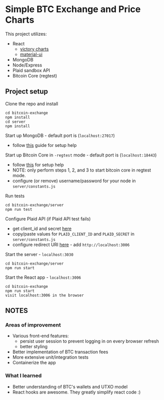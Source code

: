 # Simple BTC Exchange and Price Charts

This project utilizes:
- React
  - [victory charts](https://formidable.com/open-source/victory/docs/victory-chart/)
  - [material-ui](https://mui.com/)
- MongoDB
- Node/Express
- Plaid sandbox API
- Bitcoin Core (regtest)

## Project setup

Clone the repo and install
```
cd bitcoin-exchange
npm install
cd server
npm install
```

Start up MongoDB - default port is (`localhost:27017`)
  - follow [this](https://levelup.gitconnected.com/how-to-install-mongodb-database-on-local-environment-19a8a76f1b92) guide for setup help

Start up Bitcoin Core in `-regtest` mode - default port is (`localhost:18443`)
  - follow [this](https://gist.github.com/maxogden/1a172d659491f2b30fd4ffe67e94b964) for setup help
  - NOTE: only perform steps 1, 2, and 3 to start bitcoin core in regtest mode.
  - configure (or remove) username/password for your node in `server/constants.js`

Run tests
```
cd bitcoin-exchange/server
npm run test
```

Configure Plaid API (if Plaid API test fails)
- get client_id and secret [here](https://dashboard.plaid.com/team/keys)
- copy/paste values for `PLAID_CLIENT_ID` and `PLAID_SECRET` in `server/constants.js`
- configure redirect URI [here](https://dashboard.plaid.com/team/api) - add `http://localhost:3006`

Start the server - `localhost:3030`
```
cd bitcoin-exchange/server
npm run start
```

Start the React app - `localhost:3006`
```
cd bitcoin-exchange
npm run start
visit localhost:3006 in the browser
```

## NOTES

### Areas of improvement
- Various front-end features:
  - persist user session to prevent logging in on every browser refresh
  - better styling
- Better implementation of BTC transaction fees
- More extensive unit/integration tests
- Containerize the app

### What I learned
- Better understanding of BTC's wallets and UTXO model
- React hooks are awesome. They greatly simplify react code :)
